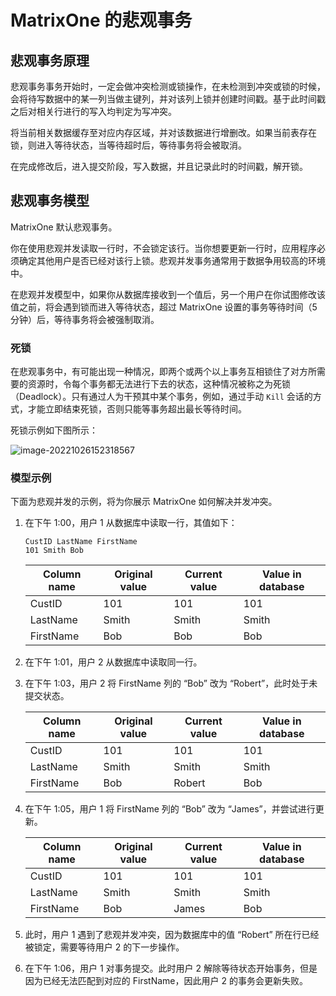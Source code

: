 # MatrixOne 的悲观事务

## 悲观事务原理

悲观事务事务开始时，一定会做冲突检测或锁操作，在未检测到冲突或锁的时候，会将待写数据中的某一列当做主键列，并对该列上锁并创建时间戳。基于此时间戳之后对相关行进行的写入均判定为写冲突。

将当前相关数据缓存至对应内存区域，并对该数据进行增删改。如果当前表存在锁，则进入等待状态，当等待超时后，等待事务将会被取消。

在完成修改后，进入提交阶段，写入数据，并且记录此时的时间戳，解开锁。

## 悲观事务模型

MatrixOne 默认悲观事务。

你在使用悲观并发读取一行时，不会锁定该行。当你想要更新一行时，应用程序必须确定其他用户是否已经对该行上锁。悲观并发事务通常用于数据争用较高的环境中。

在悲观并发模型中，如果你从数据库接收到一个值后，另一个用户在你试图修改该值之前，将会遇到锁而进入等待状态，超过 MatrixOne 设置的事务等待时间（5 分钟）后，等待事务将会被强制取消。

### 死锁

在悲观事务中，有可能出现一种情况，即两个或两个以上事务互相锁住了对方所需要的资源时，令每个事务都无法进行下去的状态，这种情况被称之为死锁（Deadlock）。只有通过人为干预其中某个事务，例如，通过手动 `Kill` 会话的方式，才能立即结束死锁，否则只能等事务超出最长等待时间。

死锁示例如下图所示：

![image-20221026152318567](https://github.com/matrixorigin/artwork/blob/main/docs/distributed-transaction/deadlocked-zh.png?raw=true)

### 模型示例

下面为悲观并发的示例，将为你展示 MatrixOne 如何解决并发冲突。

1. 在下午 1:00，用户 1 从数据库中读取一行，其值如下：

   ```
   CustID LastName FirstName
   101 Smith Bob
   ```

   |Column name|Original value|Current value|Value in database|
   |---|---|---|---|
   |CustID|101|101|101|
   |LastName|Smith|Smith|Smith|
   |FirstName|Bob|Bob|Bob|

2. 在下午 1:01，用户 2 从数据库中读取同一行。

3. 在下午 1:03，用户 2 将 FirstName 列的 “Bob” 改为 “Robert”，此时处于未提交状态。

    |Column name|Original value|Current value|Value in database|
    |---|---|---|---|
    |CustID|101|101|101|
    |LastName|Smith|Smith|Smith|
    |FirstName|Bob|Robert|Bob|

4. 在下午 1:05，用户 1 将 FirstName 列的 “Bob” 改为 “James”，并尝试进行更新。

    |Column name|Original value|Current value|Value in database|
    |---|---|---|---|
    |CustID|101|101|101|
    |LastName|Smith|Smith|Smith|
    |FirstName|Bob|James|Bob|

5. 此时，用户 1 遇到了悲观并发冲突，因为数据库中的值 “Robert” 所在行已经被锁定，需要等待用户 2 的下一步操作。

6. 在下午 1:06，用户 1 对事务提交。此时用户 2 解除等待状态开始事务，但是因为已经无法匹配到对应的 FirstName，因此用户 2 的事务会更新失败。
